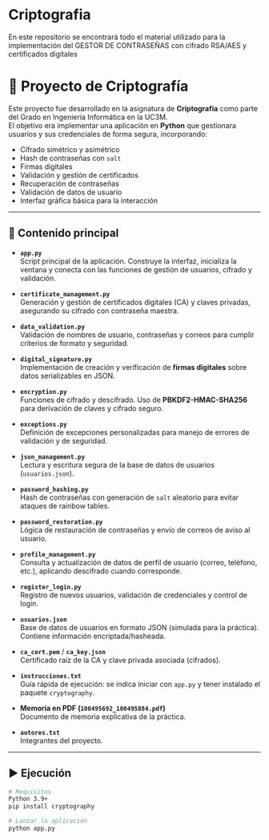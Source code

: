 # Criptografia
En este repositorio se encontrará todo el material utilizado para la implementación del GESTOR DE CONTRASEÑAS con cifrado RSA/AES y certificados digitales


# 🔐 Proyecto de Criptografía

Este proyecto fue desarrollado en la asignatura de **Criptografía** como parte del Grado en Ingeniería Informática en la UC3M.  
El objetivo era implementar una aplicación en **Python** que gestionara usuarios y sus credenciales de forma segura, incorporando:

- Cifrado simétrico y asimétrico
- Hash de contraseñas con `salt`
- Firmas digitales
- Validación y gestión de certificados
- Recuperación de contraseñas
- Validación de datos de usuario
- Interfaz gráfica básica para la interacción

---

## 📂 Contenido principal

- **`app.py`**  
  Script principal de la aplicación. Construye la interfaz, inicializa la ventana y conecta con las funciones de gestión de usuarios, cifrado y validación.

- **`certificate_management.py`**  
  Generación y gestión de certificados digitales (CA) y claves privadas, asegurando su cifrado con contraseña maestra.

- **`data_validation.py`**  
  Validación de nombres de usuario, contraseñas y correos para cumplir criterios de formato y seguridad.

- **`digital_signature.py`**  
  Implementación de creación y verificación de **firmas digitales** sobre datos serializables en JSON.

- **`encryption.py`**  
  Funciones de cifrado y descifrado. Uso de **PBKDF2-HMAC-SHA256** para derivación de claves y cifrado seguro.

- **`exceptions.py`**  
  Definición de excepciones personalizadas para manejo de errores de validación y de seguridad.

- **`json_management.py`**  
  Lectura y escritura segura de la base de datos de usuarios (`usuarios.json`).

- **`password_hashing.py`**  
  Hash de contraseñas con generación de `salt` aleatorio para evitar ataques de rainbow tables.

- **`password_restoration.py`**  
  Lógica de restauración de contraseñas y envío de correos de aviso al usuario.

- **`profile_management.py`**  
  Consulta y actualización de datos de perfil de usuario (correo, teléfono, etc.), aplicando descifrado cuando corresponde.

- **`register_login.py`**  
  Registro de nuevos usuarios, validación de credenciales y control de login.

- **`usuarios.json`**  
  Base de datos de usuarios en formato JSON (simulada para la práctica). Contiene información encriptada/hasheada.

- **`ca_cert.pem`** / **`ca_key.json`**  
  Certificado raíz de la CA y clave privada asociada (cifrados).

- **`instrucciones.txt`**  
  Guía rápida de ejecución: se indica iniciar con `app.py` y tener instalado el paquete `cryptography`.

- **Memoria en PDF (`100495692_100495884.pdf`)**  
  Documento de memoria explicativa de la práctica.

- **`autores.txt`**  
  Integrantes del proyecto.

---

## ▶️ Ejecución

```bash
# Requisitos
Python 3.9+
pip install cryptography

# Lanzar la aplicación
python app.py
